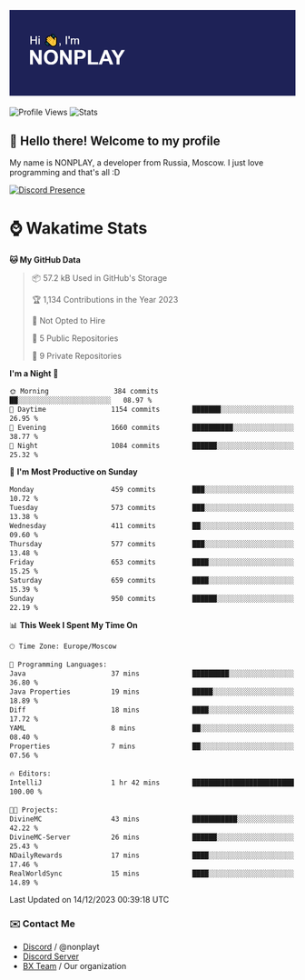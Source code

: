 ![Discord Presence](./header.png)
<br></br>
![Profile Views](https://komarev.com/ghpvc/?username=NONPLAYT&color=blue&style=for-the-badge)
![Stats](https://img.shields.io/badge/0%25-OPTIMIZED-orange?style=for-the-badge)


## :wave: Hello there! Welcome to my profile

My name is NONPLAY, a developer from Russia, Moscow. I just love programming and that's all :D

[![Discord Presence](https://lanyard.cnrad.dev/api/597087584090587177?showDisplayName=true)](https://discord.com/users/597087584090587177) 

# ⌚ Wakatime Stats

<!--START_SECTION:waka-->
**🐱 My GitHub Data** 

> 📦 57.2 kB Used in GitHub's Storage 
 > 
> 🏆 1,134 Contributions in the Year 2023
 > 
> 🚫 Not Opted to Hire
 > 
> 📜 5 Public Repositories 
 > 
> 🔑 9 Private Repositories 
 > 
**I'm a Night 🦉** 

```text
🌞 Morning                384 commits         ██░░░░░░░░░░░░░░░░░░░░░░░   08.97 % 
🌆 Daytime                1154 commits        ███████░░░░░░░░░░░░░░░░░░   26.95 % 
🌃 Evening                1660 commits        ██████████░░░░░░░░░░░░░░░   38.77 % 
🌙 Night                  1084 commits        ██████░░░░░░░░░░░░░░░░░░░   25.32 % 
```
📅 **I'm Most Productive on Sunday** 

```text
Monday                   459 commits         ███░░░░░░░░░░░░░░░░░░░░░░   10.72 % 
Tuesday                  573 commits         ███░░░░░░░░░░░░░░░░░░░░░░   13.38 % 
Wednesday                411 commits         ██░░░░░░░░░░░░░░░░░░░░░░░   09.60 % 
Thursday                 577 commits         ███░░░░░░░░░░░░░░░░░░░░░░   13.48 % 
Friday                   653 commits         ████░░░░░░░░░░░░░░░░░░░░░   15.25 % 
Saturday                 659 commits         ████░░░░░░░░░░░░░░░░░░░░░   15.39 % 
Sunday                   950 commits         ██████░░░░░░░░░░░░░░░░░░░   22.19 % 
```


📊 **This Week I Spent My Time On** 

```text
🕑︎ Time Zone: Europe/Moscow

💬 Programming Languages: 
Java                     37 mins             █████████░░░░░░░░░░░░░░░░   36.80 % 
Java Properties          19 mins             █████░░░░░░░░░░░░░░░░░░░░   18.89 % 
Diff                     18 mins             ████░░░░░░░░░░░░░░░░░░░░░   17.72 % 
YAML                     8 mins              ██░░░░░░░░░░░░░░░░░░░░░░░   08.40 % 
Properties               7 mins              ██░░░░░░░░░░░░░░░░░░░░░░░   07.56 % 

🔥 Editors: 
IntelliJ                 1 hr 42 mins        █████████████████████████   100.00 % 

🐱‍💻 Projects: 
DivineMC                 43 mins             ███████████░░░░░░░░░░░░░░   42.22 % 
DivineMC-Server          26 mins             ██████░░░░░░░░░░░░░░░░░░░   25.43 % 
NDailyRewards            17 mins             ████░░░░░░░░░░░░░░░░░░░░░   17.46 % 
RealWorldSync            15 mins             ████░░░░░░░░░░░░░░░░░░░░░   14.89 % 
```


 Last Updated on 14/12/2023 00:39:18 UTC
<!--END_SECTION:waka-->

### ✉️ Contact Me

- [Discord](https://discord.com/users/597087584090587177) / @nonplayt
- [Discord Server](https://discord.gg/p7cxhw7E2M)
- [BX Team](https://github.com/BX-Team) / Our organization
